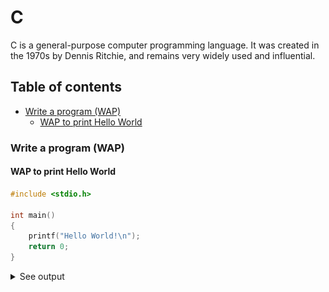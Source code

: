 # C

C is a general-purpose computer programming language. It was created in the 1970s by Dennis Ritchie, and remains very widely used and influential.

## Table of contents

- [Write a program (WAP)](#write-a-program-wap)
  - [WAP to print Hello World](#wap-to-print-hello-world)

### Write a program (WAP)

#### WAP to print Hello World

```c
#include <stdio.h>

int main()
{
    printf("Hello World!\n");
    return 0;
}
```

<details><summary>See output</summary>

![1](./ss/1.png)

</details>
